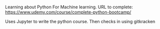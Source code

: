 Learning about Python
For Machine learning. 
URL to complete: https://www.udemy.com/course/complete-python-bootcamp/


Uses Jupyter to write the python course. Then checks in using gitkracken

